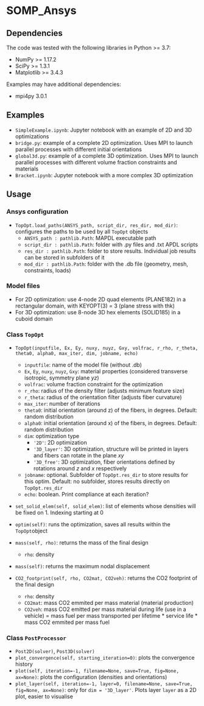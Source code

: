# SOMP_Ansys

## Dependencies

The code was tested with the following libraries in Python >= 3.7:
- NumPy >= 1.17.2
- SciPy >= 1.3.1
- Matplotlib >= 3.4.3

Examples may have additional dependencies:
- mpi4py 3.0.1

## Examples

- `SimpleExample.ipynb`: Jupyter notebook with an example of 2D and 3D optimizations
- `bridge.py`: example of a complete 2D optimization. Uses MPI to launch parallel processes with different initial orientations
- `global3d.py`: example of a complete 3D optimization. Uses MPI to launch parallel processes with different volume fraction constraints and materials
- `Bracket.ipynb`: Jupyter notebook with a more complex 3D optimization

## Usage 

### Ansys configuration

- `TopOpt.load_paths(ANSYS_path, script_dir, res_dir, mod_dir)`: configures the paths to be used by all `TopOpt` objects
  - `ANSYS_path : pathlib.Path`: MAPDL executable path
  - `script_dir : pathlib.Path`: folder with .py files and .txt APDL scripts
  - `res_dir : pathlib.Path`: folder to store results. Individual job results can be stored in subfolders of it
  - `mod_dir : pathlib.Path`: folder with the .db file (geometry, mesh, constraints, loads)

### Model files

- For 2D optimization: use 4-node 2D quad elements (PLANE182) in a rectangular domain, with KEYOPT(3) = 3 (plane stress with thk)
- For 3D optimization: use 8-node 3D hex elements (SOLID185) in a cuboid domain

### Class `TopOpt`

- `TopOpt(inputfile, Ex, Ey, nuxy, nuyz, Gxy, volfrac, r_rho, r_theta, theta0, alpha0, max_iter, dim, jobname, echo)`
  - `inputfile`: name of the model file (without .db)
  - `Ex`, `Ey`, `nuxy`, `nuyz`, `Gxy`: material properties (considered transverse isotropic, symmetry plane $yz$)
  - `volfrac`: volume fraction constraint for the optimization
  - `r_rho`: radius of the density filter (adjusts minimum feature size)
  - `r_theta`: radius of the orientation filter (adjusts fiber curvature)
  - `max_iter`: number of iterations
  - `theta0`: initial orientation (around z) of the fibers, in degrees. Default: random distribution
  - `alpha0`: initial orientation (around x) of the fibers, in degrees. Default: random distribution
  - `dim`: optimization type
    - `'2D'`: 2D optimization
    - `'3D_layer'`: 3D optimization, structure will be printed in layers and fibers can rotate in the plane $xy$
    - `'3D_free'`: 3D optimization, fiber orientations defined by rotations around $z$ and $x$ respectively
  - `jobname`: optional. Subfolder of `TopOpt.res_dir` to store results for this optim. Default: no subfolder, stores results directly on `TopOpt.res_dir`
  - `echo`: boolean. Print compliance at each iteration?

- `set_solid_elem(self, solid_elem)`: list of elements whose densities will be fixed on 1. Indexing starting at 0

- `optim(self)`: runs the optimization, saves all results within the `TopOpt`object

- `mass(self, rho)`: returns the mass of the final design
  - `rho`: density
  
- `mass(self)`: returns the maximum nodal displacement

- `CO2_footprint(self, rho, CO2mat, CO2veh)`: returns the CO2 footprint of the final design
  - `rho`: density
  - `CO2mat`: mass CO2 emmited per mass material (material production)
  - `CO2veh`: mass CO2 emitted per mass material during life (use in a vehicle) = mass fuel per mass transported per lifetime * service life * mass CO2 emmited per mass fuel

### Class `PostProcessor`

- `Post2D(solver)`, `Post3D(solver)`
- `plot_convergence(self, starting_iteration=0)`: plots the convergence history
- `plot(self, iteration=-1, filename=None, save=True, fig=None, ax=None)`: plots the configuration (densities and orientations)
- `plot_layer(self, iteration=-1, layer=0, filename=None, save=True, fig=None, ax=None)`: only for `dim = '3D_layer'`. Plots layer `layer` as a 2D plot, easier to visualise
